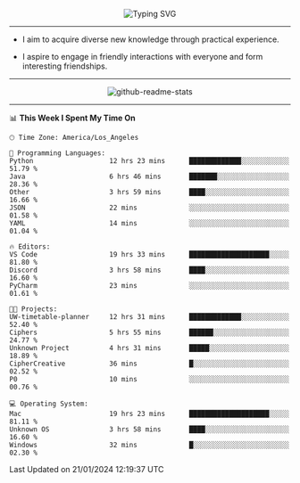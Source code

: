 <p align="center">
  <img src="https://readme-typing-svg.demolab.com?font=Fira+Code&weight=500&size=32&duration=2500&pause=1600&center=true&vCenter=true&random=false&width=1024&height=64&lines=Hi+there+%F0%9F%91%8B;I'm+delighted+you+could+make+it+here+%F0%9F%8E%89;I'm+Harry%2C+a+college+student+still+finding+my+way" alt="Typing SVG" />
</p>


---


- I aim to acquire diverse new knowledge through practical experience.

- I aspire to engage in friendly interactions with everyone and form interesting friendships.


---


<p align="center">
  <img src="https://github-readme-stats.vercel.app/api?username=Harry-Jing&show_icons=true" alt="github-readme-stats"/>
</p>


---

<!--START_SECTION:waka-->
📊 **This Week I Spent My Time On** 

```text
🕑︎ Time Zone: America/Los_Angeles

💬 Programming Languages: 
Python                   12 hrs 23 mins      █████████████░░░░░░░░░░░░   51.79 % 
Java                     6 hrs 46 mins       ███████░░░░░░░░░░░░░░░░░░   28.36 % 
Other                    3 hrs 59 mins       ████░░░░░░░░░░░░░░░░░░░░░   16.66 % 
JSON                     22 mins             ░░░░░░░░░░░░░░░░░░░░░░░░░   01.58 % 
YAML                     14 mins             ░░░░░░░░░░░░░░░░░░░░░░░░░   01.04 % 

🔥 Editors: 
VS Code                  19 hrs 33 mins      ████████████████████░░░░░   81.80 % 
Discord                  3 hrs 58 mins       ████░░░░░░░░░░░░░░░░░░░░░   16.60 % 
PyCharm                  23 mins             ░░░░░░░░░░░░░░░░░░░░░░░░░   01.61 % 

🐱‍💻 Projects: 
UW-timetable-planner     12 hrs 31 mins      █████████████░░░░░░░░░░░░   52.40 % 
Ciphers                  5 hrs 55 mins       ██████░░░░░░░░░░░░░░░░░░░   24.77 % 
Unknown Project          4 hrs 31 mins       █████░░░░░░░░░░░░░░░░░░░░   18.89 % 
CipherCreative           36 mins             █░░░░░░░░░░░░░░░░░░░░░░░░   02.52 % 
P0                       10 mins             ░░░░░░░░░░░░░░░░░░░░░░░░░   00.76 % 

💻 Operating System: 
Mac                      19 hrs 23 mins      ████████████████████░░░░░   81.11 % 
Unknown OS               3 hrs 58 mins       ████░░░░░░░░░░░░░░░░░░░░░   16.60 % 
Windows                  32 mins             █░░░░░░░░░░░░░░░░░░░░░░░░   02.30 % 
```


 Last Updated on 21/01/2024 12:19:37 UTC
<!--END_SECTION:waka-->
